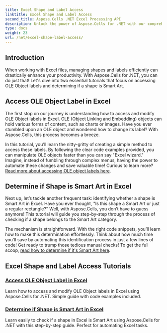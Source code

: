 ```yaml
---
title: Excel Shape and Label Access
linktitle: Excel Shape and Label Access
second_title: Aspose.Cells .NET Excel Processing API
description: Unlock the power of Aspose.Cells for .NET with our comprehensive tutorials, covering OLE object labels and Smart Art shape identification in Excel.
type: docs
weight: 23
url: /net/excel-shape-label-access/
---
```

## Introduction

When working with Excel files, managing shapes and labels efficiently can drastically enhance your productivity. With Aspose.Cells for .NET, you can do just that! Let's dive into two essential tutorials that focus on accessing OLE Object labels and determining if a shape is Smart Art.

## Access OLE Object Label in Excel

The first stop on our journey is understanding how to access and modify OLE Object labels in Excel. OLE (Object Linking and Embedding) objects can hold various forms of content, such as charts or images. Have you ever stumbled upon an OLE object and wondered how to change its label? With Aspose.Cells, this process becomes a breeze. 

In this tutorial, you’ll learn the nitty-gritty of creating a simple method to access these labels. By following the clear code examples provided, you can manipulate OLE objects faster than you can say "Excel wizard." Imagine, instead of fumbling through complex menus, having the power to automate these changes and save valuable time! Curious to learn more? [Read more about accessing OLE object labels here](./access-ole-object-label-excel/).

## Determine if Shape is Smart Art in Excel

Next up, let’s tackle another frequent task: identifying whether a shape is Smart Art in Excel. Have you ever thought, "Is this shape a Smart Art or just a regular rectangle?" Well, with Aspose.Cells, you don’t have to guess anymore! This tutorial will guide you step-by-step through the process of checking if a shape belongs to the Smart Art category.

The mechanism is straightforward. With the right code snippets, you’ll learn how to make this determination effortlessly. Think about how much time you'll save by automating this identification process in just a few lines of code! Get ready to trump those tedious manual checks! To get the full scoop, [read how to determine if it's Smart Art here](./determine-smart-art-shape-excel/).

## Excel Shape and Label Access Tutorials
### [Access OLE Object Label in Excel](./access-ole-object-label-excel/)
Learn how to access and modify OLE Object labels in Excel using Aspose.Cells for .NET. Simple guide with code examples included.
### [Determine if Shape is Smart Art in Excel](./determine-smart-art-shape-excel/)
Learn easily to check if a shape in Excel is Smart Art using Aspose.Cells for .NET with this step-by-step guide. Perfect for automating Excel tasks.
